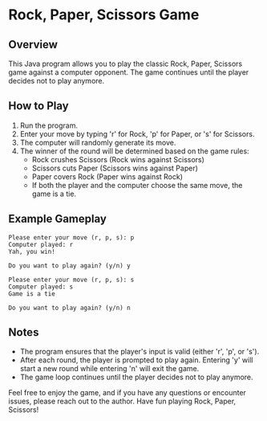 # Rock, Paper, Scissors Game

## Overview

This Java program allows you to play the classic Rock, Paper, Scissors game against a computer opponent. The game continues until the player decides not to play anymore.

## How to Play

1. Run the program.
2. Enter your move by typing 'r' for Rock, 'p' for Paper, or 's' for Scissors.
3. The computer will randomly generate its move.
4. The winner of the round will be determined based on the game rules:
   - Rock crushes Scissors (Rock wins against Scissors)
   - Scissors cuts Paper (Scissors wins against Paper)
   - Paper covers Rock (Paper wins against Rock)
   - If both the player and the computer choose the same move, the game is a tie.

## Example Gameplay

```
Please enter your move (r, p, s): p
Computer played: r
Yah, you win!

Do you want to play again? (y/n) y

Please enter your move (r, p, s): s
Computer played: s
Game is a tie

Do you want to play again? (y/n) n
```

## Notes

- The program ensures that the player's input is valid (either 'r', 'p', or 's').
- After each round, the player is prompted to play again. Entering 'y' will start a new round while entering 'n' will exit the game.
- The game loop continues until the player decides not to play anymore.

Feel free to enjoy the game, and if you have any questions or encounter issues, please reach out to the author. Have fun playing Rock, Paper, Scissors!
